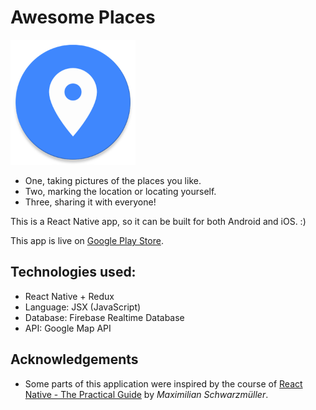 # Awesome Places

<img src="./pictures/app-icon.png" alt="app icon" width="200" height="200" />

* One, taking pictures of the places you like.
* Two, marking the location or locating yourself.
* Three, sharing it with everyone!

This is a React Native app, so it can be built for both Android and iOS. :)

This app is live on [Google Play Store](https://play.google.com/store/apps/details?id=com.zihuah.places.awesome).

## Technologies used:

- React Native + Redux
- Language: JSX (JavaScript)
- Database: Firebase Realtime Database
- API: Google Map API



## Acknowledgements

* Some parts of this application were inspired by the course of [React Native - The Practical Guide](https://www.udemy.com/react-native-the-practical-guide/) by *Maximilian Schwarzmüller*.
